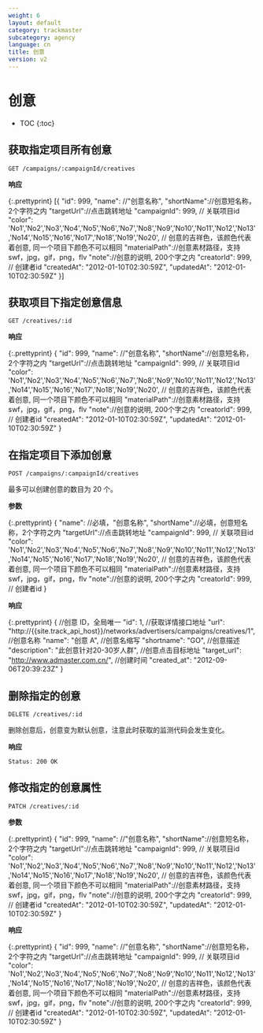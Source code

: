 ```yaml
---
weight: 6
layout: default
category: trackmaster
subcategory: agency
language: cn
title: 创意
version: v2
---
```


# 创意

* TOC
{:toc}

## 获取指定项目所有创意

    GET /campaigns/:campaignId/creatives

**响应**

{:.prettyprint}
    [{
        "id": 999,
        "name": //"创意名称",
        "shortName"://创意短名称，2个字符之内
        "targetUrl"://点击跳转地址
        "campaignId": 999, // 关联项目id
        "color": 'No1','No2','No3','No4','No5','No6','No7','No8','No9','No10','No11','No12','No13','No14','No15','No16','No17','No18','No19','No20', // 创意的吉祥色，该颜色代表着创意, 同一个项目下颜色不可以相同
        "materialPath"://创意素材路径，支持swf，jpg，gif，png，flv
        "note"://创意的说明, 200个字之内
        "creatorId": 999, // 创建者id
        "createdAt": "2012-01-10T02:30:59Z",
        "updatedAt": "2012-01-10T02:30:59Z"
    }]


## 获取项目下指定创意信息

    GET /creatives/:id

**响应**

{:.prettyprint}
    {
        "id": 999,
        "name": //"创意名称",
        "shortName"://创意短名称，2个字符之内
        "targetUrl"://点击跳转地址
        "campaignId": 999, // 关联项目id
        "color": 'No1','No2','No3','No4','No5','No6','No7','No8','No9','No10','No11','No12','No13','No14','No15','No16','No17','No18','No19','No20', // 创意的吉祥色，该颜色代表着创意, 同一个项目下颜色不可以相同
        "materialPath"://创意素材路径，支持swf，jpg，gif，png，flv
        "note"://创意的说明, 200个字之内
        "creatorId": 999, // 创建者id
        "createdAt": "2012-01-10T02:30:59Z",
        "updatedAt": "2012-01-10T02:30:59Z"
    }


## 在指定项目下添加创意

    POST /campaigns/:campaignId/creatives

最多可以创建创意的数目为 20 个。

**参数**

{:.prettyprint}
    {
        "name": //必填，"创意名称",
        "shortName"://必填，创意短名称，2个字符之内
        "targetUrl"://点击跳转地址
        "campaignId": 999, // 关联项目id
        "color": 'No1','No2','No3','No4','No5','No6','No7','No8','No9','No10','No11','No12','No13','No14','No15','No16','No17','No18','No19','No20', // 创意的吉祥色，该颜色代表着创意, 同一个项目下颜色不可以相同
        "materialPath"://创意素材路径，支持swf，jpg，gif，png，flv
        "note"://创意的说明, 200个字之内
        "creatorId": 999, // 创建者id
    }

**响应**

{:.prettyprint}
    {
        //创意 ID，全局唯一
        "id": 1,
        //获取详情接口地址
        "url": "http://{{site.track_api_host}}/networks/advertisers/campaigns/creatives/1",
        //创意名称
        "name": "创意 A",
        //创意名缩写
        "shortname": "GO",
        //创意描述
        "description": "此创意针对20-30岁人群",
        //创意点击目标地址
        "target_url": "http://www.admaster.com.cn/",
        //创建时间
        "created_at": "2012-09-06T20:39:23Z"
    }

## 删除指定的创意

    DELETE /creatives/:id

删除创意后，创意变为默认创意，注意此时获取的监测代码会发生变化。

**响应**

    Status: 200 OK

## 修改指定的创意属性

    PATCH /creatives/:id



**参数**

{:.prettyprint}
    {
        "id": 999,
        "name": //"创意名称",
        "shortName"://创意短名称，2个字符之内
        "targetUrl"://点击跳转地址
        "campaignId": 999, // 关联项目id
        "color": 'No1','No2','No3','No4','No5','No6','No7','No8','No9','No10','No11','No12','No13','No14','No15','No16','No17','No18','No19','No20', // 创意的吉祥色，该颜色代表着创意, 同一个项目下颜色不可以相同
        "materialPath"://创意素材路径，支持swf，jpg，gif，png，flv
        "note"://创意的说明, 200个字之内
        "creatorId": 999, // 创建者id
        "createdAt": "2012-01-10T02:30:59Z",
        "updatedAt": "2012-01-10T02:30:59Z"
    }

**响应**

{:.prettyprint}
    {
        "id": 999,
        "name": //"创意名称",
        "shortName"://创意短名称，2个字符之内
        "targetUrl"://点击跳转地址
        "campaignId": 999, // 关联项目id
        "color": 'No1','No2','No3','No4','No5','No6','No7','No8','No9','No10','No11','No12','No13','No14','No15','No16','No17','No18','No19','No20', // 创意的吉祥色，该颜色代表着创意, 同一个项目下颜色不可以相同
        "materialPath"://创意素材路径，支持swf，jpg，gif，png，flv
        "note"://创意的说明, 200个字之内
        "creatorId": 999, // 创建者id
        "createdAt": "2012-01-10T02:30:59Z",
        "updatedAt": "2012-01-10T02:30:59Z"
    }
